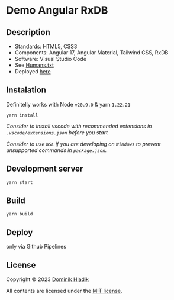 # Demo Angular RxDB

## Description

- Standards: HTML5, CSS3
- Components: Angular 17, Angular Material, Tailwind CSS, RxDB
- Software: Visual Studio Code
- See [Humans.txt](https://celtian.github.io/demo-angular-material-firestore/humans.txt)
- Deployed [here](https://celtian.github.io/demo-angular-material-firestore/)

## Instalation

Definitelly works with Node `v20.9.0` & yarn `1.22.21`

```
yarn install
```

_Consider to install vscode with recommended extensions in `.vscode/extensions.json` before you start_

_Consider to use `WSL` if you are developing on `Windows` to prevent unsupported commands in `package.json`._

## Development server

```
yarn start
```

## Build

```
yarn build
```

## Deploy

only via Github Pipelines

## License

Copyright &copy; 2023 [Dominik Hladik](https://github.com/Celtian)

All contents are licensed under the [MIT license].

[mit license]: LICENSE
